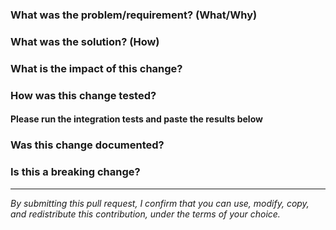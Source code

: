 ### What was the problem/requirement? (What/Why)

### What was the solution? (How)

### What is the impact of this change?

### How was this change tested?

#### Please run the integration tests and paste the results below

### Was this change documented?

### Is this a breaking change?

----

*By submitting this pull request, I confirm that you can use, modify, copy, and redistribute this contribution, under the terms of your choice.*
